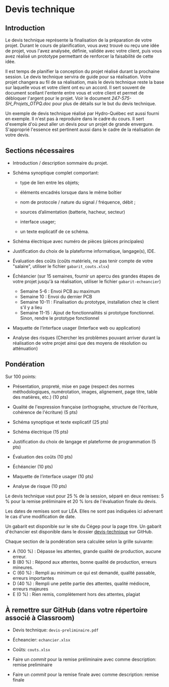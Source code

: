 # Devis technique 

## Introduction

Le devis technique représente la finalisation de la préparation de votre projet. Durant le cours de planification, vous avez trouvé ou reçu une idée de projet, vous l'avez analysée, définie, validée avec votre client, puis vous avez réalisé un prototype permettant de renforcer la faisabilité de cette idée.

Il est temps de planifier la conception du projet réalisé durant la prochaine session. Le devis technique servira de guide pour sa réalisation. Votre projet changera au fil de sa réalisation, mais le devis technique reste la base sur laquelle vous et votre client ont eu un accord. Il sert souvent de document scellant l'entente entre vous et votre client et permet de débloquer l'argent pour le projet. Voir le document *247-575-SH_Projets_OTPQ.doc* pour plus de détails sur le but du devis technique.

Un exemple de devis technique réalisé par Hydro-Québec est aussi fourni en exemple. Il n'est pas à reproduire dans le cadre du cours. Il sert d'exemple d'où peut aller un devis pour un projet de grande envergure. S'approprié l'essence est pertinent aussi dans le cadre de la réalisation de votre devis.

## Sections nécessaires 

* Introduction / description sommaire du projet. 

* Schéma synoptique complet comportant: 

  * type de lien entre les objets; 

  * éléments encadrés lorsque dans le même boîtier 

  * nom de protocole / nature du signal / fréquence, débit ; 

  * sources d’alimentation (batterie, hacheur, secteur) 

  * interface usager; 

  * un texte explicatif de ce schéma. 

* Schéma électrique avec numéro de pièces (pièces principales)

* Justification du choix de la plateforme informatique, langage(s), IDE. 

* Évaluation des coûts (coûts matériels, ne pas tenir compte de votre "salaire", utiliser le fichier `gabarit_couts.xlsx`)

* Échéancier (sur 15 semaines, fournir un apercu des grandes étapes de votre projet jusqu'à sa réalisation, utiliser le fichier `gabarit-echeancier`)
  * Semaine 5-6 : Envoi PCB au maximum
  * Semaine 10 : Envoi du dernier PCB
  * Semaine 10-11 : Finalisation du prototype, installation chez le client s'il y a lieu
  * Semaine 11-15 : Ajout de fonctionnalités si prototype fonctionnel. Sinon, rendre le prototype fonctionnel

* Maquette de l’interface usager (Interface web ou application)

* Analyse des risques (Chercher les problèmes pouvant arriver durant la réalisation de votre projet ainsi que des moyens de résolution ou atténuation)

## Pondération 

Sur 100 points:

* Présentation, propreté, mise en page (respect des normes méthodologiques, numérotation, images, alignement, page titre, table des matières, etc.) (10 pts) 

* Qualité de l'expression française (orthographe, structure de l'écriture, cohérence de l'écriture) (5 pts)

* Schéma synoptique et texte explicatif (25 pts)

* Schéma électrique (15 pts)

* Justification du choix de langage et plateforme de programmation (5 pts) 

* Évaluation des coûts (10 pts)

* Échéancier (10 pts)

* Maquette de l’interface usager (10 pts)

* Analyse de risque (10 pts)

Le devis technique vaut pour 25 % de la session, séparé en deux remises: 5 % pour la remise préliminaire et 20 % lors de l'évaluation finale du devis.

Les dates de remises sont sur LÉA. Elles ne sont pas indiquées ici advenant le cas d'une modification de date.

Un gabarit est disponible sur le site du Cégep pour la page titre. Un gabarit d'échancier est disponible dans le dossier [devis-technique](https://github.com/julienbosco/247-575-SH-Planif-etudiant/devis-technique) sur GitHub.

Chaque section de la pondération sera calculée selon la grille suivante:

* A (100 %) : Dépasse les attentes, grande qualité de production, aucune erreur.
* B (80  %) : Répond aux attentes, bonne qualité de production, erreurs mineures.
* C (60  %) : Rempli au minimum ce qui est demandé, qualité passable, erreurs importantes
* D (40  %) : Rempli une petite partie des attentes, qualité médiocre, erreurs majeures
* E (0   %) : Rien remis, complètement hors des attentes, plagiat

## À remettre sur GitHub (dans votre répertoire associé à Classroom)

* Devis technique: `devis-preliminaire.pdf`
* Écheancier: `echancier.xlsx`
* Coûts: `couts.xlsx`

* Faire un *commit* pour la remise préliminaire avec comme description: remise preliminaire
* Faire un *commit* pour la remise finale avec comme description: remise finale
